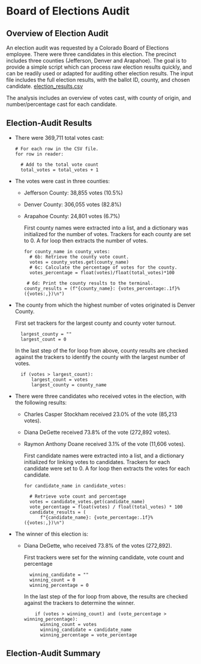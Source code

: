 # Board of Elections Audit

## Overview of Election Audit
An election audit was requested by a Colorado Board of Elections employee. There were three candidates in this election. The precinct includes three counties (Jefferson, Denver and Arapahoe). The goal is to provide a simple script which can process raw election results quickly, and can be readily used or adapted for auditing other election results. 
The input file includes the full election results, with the ballot ID, county, and chosen candidate. 
[election_results.csv](Resources/election_results.csv)

The analysis includes an overview of votes cast, with county of origin, and number/percentage cast for each candidate.

## Election-Audit Results
- There were 369,711 total votes cast:

      # For each row in the CSV file.
      for row in reader:

        # Add to the total vote count
        total_votes = total_votes + 1
        
- The votes were cast in three counties:        
  - Jefferson County: 38,855 votes (10.5%)
  - Denver County: 306,055 votes (82.8%)
  - Arapahoe County: 24,801 votes (6.7%)

     First county names were extracted into a list, and a dictionary was initialized for the number of votes. Trackers for each county are set to 0. 
     A for loop then extracts the number of votes.

        for county_name in county_votes:
          # 6b: Retrieve the county vote count.
          votes = county_votes.get(county_name)
          # 6c: Calculate the percentage of votes for the county.
          votes_percentage = float(votes)/float(total_votes)*100

         # 6d: Print the county results to the terminal.
        county_results = (f"{county_name}: {votes_percentage:.1f}% ({votes:,})\n")
        
- The county from which the highest number of votes originated is Denver County.
     
     First set trackers for the largest county and county voter turnout.
       
        largest_county = ""
        largest_count = 0
 
     In the last step of the for loop from above, county results are checked against the trackers to identify the county with the largest number of votes. 
 
        if (votes > largest_count):
            largest_count = votes
            largest_county = county_name

- There were three candidates who received votes in the election, with the following results: 
  - Charles Casper Stockham received 23.0% of the vote (85,213 votes).
  - Diana DeGette received 73.8% of the vote (272,892 votes).
  - Raymon Anthony Doane received 3.1% of the vote (11,606 votes).

      First candidate names were extracted into a list, and a dictionary initialized for linking votes to candidates. Trackers for each candidate were set to 0.
      A for loop then extracts the votes for each candidate.
      
        for candidate_name in candidate_votes:

          # Retrieve vote count and percentage
          votes = candidate_votes.get(candidate_name)
          vote_percentage = float(votes) / float(total_votes) * 100
          candidate_results = (
              f"{candidate_name}: {vote_percentage:.1f}% ({votes:,})\n")

- The winner of this election is:
  - Diana DeGette, who received 73.8% of the votes (272,892).
      
     First trackers were set for the winning candidate, vote count and percentage
      
          winning_candidate = ""
          winning_count = 0
          winning_percentage = 0


       In the last step of the for loop from above, the results are checked against the trackers to determine the winner.
       
            if (votes > winning_count) and (vote_percentage > winning_percentage):
              winning_count = votes
              winning_candidate = candidate_name
              winning_percentage = vote_percentage
              
## Election-Audit Summary

